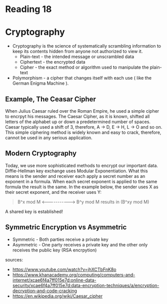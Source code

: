 # Reading 18

# Cryptography

- Cryptography is the science of systematically scrambling information to keep its contents hidden from anyone not authorized to view it. 
  - Plain-text - the intended message or unscrambled data
  - Ciphertext - the encrypted data 
  - Cipher - the exact method or algorithm used to manipulate the plain-text
- Polymorphism - a cipher that changes itself with each use ( like the German Enigma Machine ).

## Example, The Ceasar Cipher

When Julius Caesar ruled over the Roman Empire, he used a simple cipher to encrpyt his messages. The Caesar Cipher, as it is known, shifted all letters of the 
alphabet up or down a predetermined number of spaces. Caesar typically used a shift of 3, therefore, A -> D, E -> H, L -> O and so on. This simple ciphering method is widely known and easy to crack, therefore, cannot be used in any serious application. 

## Modern Cryptography

Today, we use more sophisticated methods to encrypt our important data. Diffie-Hellman key exchange uses Modular Exponentiation. What this means is the sender and 
receiver each apply a secret number as an exponent in a formula. When each secret exponent is applied to the same formula the result is the same. 
In the example below, the sender uses X as their secret exponent, and the receiver uses Y:

> B^x mod M <-----------> B^y mod M
> results in
> (B^xy mod M)

A shared key is established!

## Symmetric Encryption vs Asymmetric
- Symmetric - Both parties receive a private key
- Asymmetric - One party receives a private key and the other only receives the public key (RSA encrpytion)

sources: 
- https://www.youtube.com/watch?v=jhXCTbFnK8o
- https://www.khanacademy.org/computing/computers-and-internet/xcae6f4a7ff015e7d:online-data-security/xcae6f4a7ff015e7d:data-encryption-techniques/a/encryption-decryption-and-code-cracking
- https://en.wikipedia.org/wiki/Caesar_cipher
